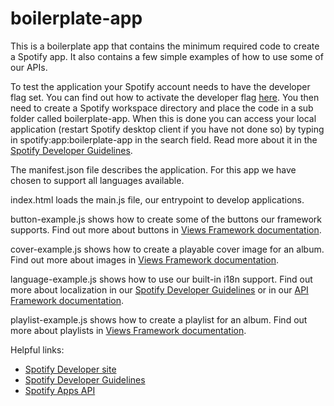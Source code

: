 boilerplate-app
===============

This is a boilerplate app that contains the minimum required code to create
a Spotify app. It also contains a few simple examples of how to use some of
our APIs.

To test the application your Spotify account needs to have the developer flag
set. You can find out how to activate the developer flag [here](https://developer.spotify.com/technologies/apps/#developer-account).
You then need to create a Spotify workspace directory and place the code in
a sub folder called boilerplate-app. When this is done you can access your
local application (restart Spotify desktop client if you have not done so) by
typing in spotify:app:boilerplate-app in the search field.
Read more about it in the [Spotify Developer Guidelines](http://developer.spotify.com/technologies/apps/guidelines/developer/).

The manifest.json file describes the application. For this app we have chosen
to support all languages available.

index.html loads the main.js file, our entrypoint to develop applications.

button-example.js shows how to create some of the buttons our framework
supports. Find out more about buttons in [Views Framework documentation](https://developer.spotify.com/technologies/apps/docs/preview/views/buttons.html).

cover-example.js shows how to create a playable cover image for an album.
Find out more about images in [Views Framework documentation](https://developer.spotify.com/technologies/apps/docs/preview/views/image-image.html).

language-example.js shows how to use our built-in i18n support.
Find out more about localization in our [Spotify Developer Guidelines](http://developer.spotify.com/technologies/apps/guidelines/developer/#localization) or in our
[API Framework documentation](http://developer.spotify.com/technologies/apps/docs/preview/api/api-core-spotifyapi-langmodule.html).

playlist-example.js shows how to create a playlist for an album.
Find out more about playlists in [Views Framework documentation](https://developer.spotify.com/technologies/apps/docs/preview/views/list.html).

Helpful links:

-  [Spotify Developer site](https://developer.spotify.com/)
-  [Spotify Developer Guidelines](http://developer.spotify.com/technologies/apps/guidelines/developer/)
-  [Spotify Apps API](https://developer.spotify.com/technologies/apps/)